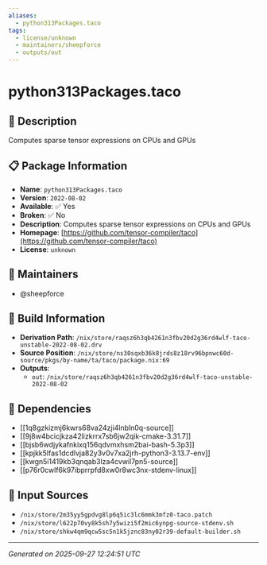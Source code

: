 ```yaml
---
aliases:
  - python313Packages.taco
tags:
  - license/unknown
  - maintainers/sheepforce
  - outputs/out
---
```


# python313Packages.taco

## 📝 Description

Computes sparse tensor expressions on CPUs and GPUs

## 📋 Package Information

- **Name**: `python313Packages.taco`
- **Version**: `2022-08-02`
- **Available**: ✅ Yes
- **Broken**: ✅ No
- **Description**: Computes sparse tensor expressions on CPUs and GPUs
- **Homepage**: [https://github.com/tensor-compiler/taco](https://github.com/tensor-compiler/taco)
- **License**: `unknown`
## 👥 Maintainers

- @sheepforce


## 🔧 Build Information

- **Derivation Path**: `/nix/store/raqsz6h3qb4261n3fbv20d2g36rd4wlf-taco-unstable-2022-08-02.drv`
- **Source Position**: `/nix/store/ns30sqxb36k8jrds8z18rv96bpnwc60d-source/pkgs/by-name/ta/taco/package.nix:69`
- **Outputs**:
  - `out`:  `/nix/store/raqsz6h3qb4261n3fbv20d2g36rd4wlf-taco-unstable-2022-08-02`

## 🔗 Dependencies

- [[1q8gzkizmj6kwrs68va24zji4lnbln0q-source]]
- [[9j8w4bcicjkza42lizkrrx7sb6jw2qik-cmake-3.31.7]]
- [[bjsb6wdjykafnkixq156qdvmxhsm2bai-bash-5.3p3]]
- [[kpjkk5lfas1dcdlvja82y3v0v7xa2jrh-python3-3.13.7-env]]
- [[kwgn5i1419kb3qnqab3lza4cvwil7pn5-source]]
- [[p76r0cwlf6k97ibprrpfd8xw0r8wc3nx-stdenv-linux]]

## 📁 Input Sources

- `/nix/store/2m35yy5gpdvg8lp6q5ic3lc6mmk3mfz0-taco.patch`
- `/nix/store/l622p70vy8k5sh7y5wizi5f2mic6ynpg-source-stdenv.sh`
- `/nix/store/shkw4qm9qcw5sc5n1k5jznc83ny02r39-default-builder.sh`

---
*Generated on 2025-09-27 12:24:51 UTC*
